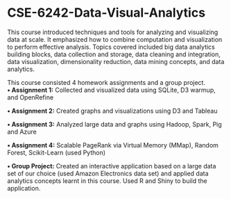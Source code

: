 # CSE-6242-Data-Visual-Analytics
This course introduced techniques and tools for analyzing and visualizing data at scale. 
It emphasized how to combine computation and visualization to perform effective analysis. Topics covered included big data analytics building blocks, data collection and storage, data cleaning and integration, data visualization, dimensionality reduction, data mining concepts, and data analytics. 

This course consisted 4 homework assignments and a group project. <br />
**•	Assignment 1:** Collected and visualized data using SQLite, D3 warmup, and OpenRefine <br />

**•	Assignment 2:** Created graphs and visualizations using D3 and Tableau <br />

**•	Assignment 3:** Analyzed large data and graphs using Hadoop, Spark, Pig and Azure <br />

**•	Assignment 4:** Scalable PageRank via Virtual Memory (MMap), Random Forest, Scikit-Learn (used Python) <br />

**•	Group Project:** Created an interactive application based on a large data set of our choice (used Amazon Electronics data set) and applied data analytics concepts learnt in this course. Used R and Shiny to build the application.  
